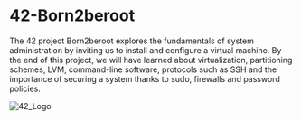 # 42-Born2beroot

The 42 project Born2beroot explores the fundamentals of system administration by inviting us to install and configure a virtual machine. By the end of this project, we will have learned about virtualization, partitioning schemes, LVM, command-line software, protocols such as SSH and the importance of securing a system thanks to sudo, firewalls and password policies.

![42_Logo](https://github.com/myagjz/42-Born2beroot/assets/112881823/8b85b724-aebc-4e9c-a8f6-75625f17b70d)
